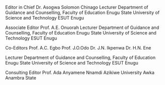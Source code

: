 Editor in Chief 
Dr. Asogwa Solomon Chinago 
Lecturer 
Department of Guidance and Counselling, Faculty of Education 
Enugu State University of Science and Technology ESUT Enugu

Associate Editor 
Prof. A.E. Onuorah 
Lecturer 
Department of Guidance and Counselling, Faculty of Education 
Enugu State University of Science and Technology ESUT Enugu

Co-Editors
Prof. A.C. Egbo
Prof. J.O.Odo
Dr. J.N. Ikpenwa
Dr. H.N. Ene

Lecturer 
Department of Guidance and Counselling, Faculty of Education 
Enugu State University of Science and Technology ESUT Enugu

Consulting Editor 
Prof. Ada Anyamene
Nnamdi Azikiwe University Awka Anambra State
